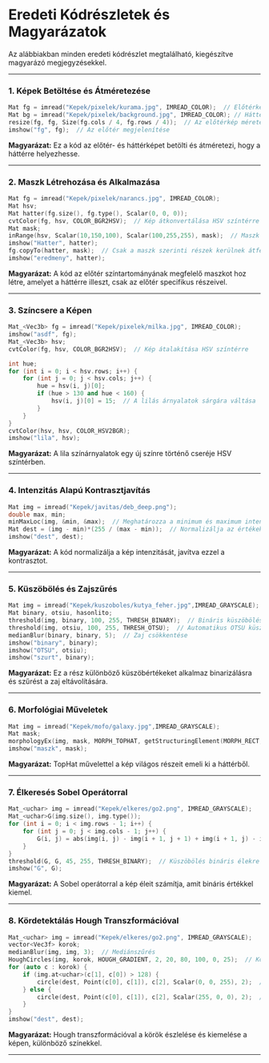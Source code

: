 

# Eredeti Kódrészletek és Magyarázatok

Az alábbiakban minden eredeti kódrészlet megtalálható, kiegészítve magyarázó megjegyzésekkel.

---

### 1. Képek Betöltése és Átméretezése

```cpp
Mat fg = imread("Kepek/pixelek/kurama.jpg", IMREAD_COLOR);  // Előtérkép betöltése
Mat bg = imread("Kepek/pixelek/background.jpg", IMREAD_COLOR); // Háttérkép betöltése
resize(fg, fg, Size(fg.cols / 4, fg.rows / 4));  // Az előtérkép méretének csökkentése
imshow("fg", fg);  // Az előtér megjelenítése
```

**Magyarázat:** Ez a kód az előtér- és háttérképet betölti és átméretezi, hogy a háttérre helyezhesse.

---

### 2. Maszk Létrehozása és Alkalmazása

```cpp
Mat fg = imread("Kepek/pixelek/narancs.jpg", IMREAD_COLOR);  
Mat hsv;
Mat hatter(fg.size(), fg.type(), Scalar(0, 0, 0));  
cvtColor(fg, hsv, COLOR_BGR2HSV);  // Kép átkonvertálása HSV színtérre
Mat mask;
inRange(hsv, Scalar(10,150,100), Scalar(100,255,255), mask);  // Maszk létrehozása színtartomány alapján
imshow("Hatter", hatter);
fg.copyTo(hatter, mask);  // Csak a maszk szerinti részek kerülnek átfedésre
imshow("eredmeny", hatter);
```

**Magyarázat:** A kód az előtér színtartományának megfelelő maszkot hoz létre, amelyet a háttérre illeszt, csak az előtér specifikus részeivel.

---

### 3. Színcsere a Képen

```cpp
Mat_<Vec3b> fg = imread("Kepek/pixelek/milka.jpg", IMREAD_COLOR);  
imshow("asdf", fg);
Mat_<Vec3b> hsv;  
cvtColor(fg, hsv, COLOR_BGR2HSV);  // Kép átalakítása HSV színtérre

int hue;
for (int i = 0; i < hsv.rows; i++) {
    for (int j = 0; j < hsv.cols; j++) {
        hue = hsv(i, j)[0];
        if (hue > 130 and hue < 160) {
            hsv(i, j)[0] = 15;  // A lilás árnyalatok sárgára váltása
        }
    }
}
cvtColor(hsv, hsv, COLOR_HSV2BGR);
imshow("lila", hsv);
```

**Magyarázat:** A lila színárnyalatok egy új színre történő cseréje HSV színtérben.

---

### 4. Intenzitás Alapú Kontrasztjavítás

```cpp
Mat img = imread("Kepek/javitas/deb_deep.png");  
double max, min;
minMaxLoc(img, &min, &max);  // Meghatározza a minimum és maximum intenzitást
Mat dest = (img - min)*(255 / (max - min));  // Normalizálja az értékeket
imshow("dest", dest);
```

**Magyarázat:** A kód normalizálja a kép intenzitását, javítva ezzel a kontrasztot.

---

### 5. Küszöbölés és Zajszűrés

```cpp
Mat img = imread("Kepek/kuszoboles/kutya_feher.jpg",IMREAD_GRAYSCALE);
Mat binary, otsiu, hasonlito;
threshold(img, binary, 100, 255, THRESH_BINARY);  // Bináris küszöbölés
threshold(img, otsiu, 100, 255, THRESH_OTSU);  // Automatikus OTSU küszöbölés
medianBlur(binary, binary, 5);  // Zaj csökkentése
imshow("binary", binary);
imshow("OTSU", otsiu);
imshow("szurt", binary);
```

**Magyarázat:** Ez a rész különböző küszöbértékeket alkalmaz binarizálásra és szűrést a zaj eltávolítására.

---

### 6. Morfológiai Műveletek

```cpp
Mat img = imread("Kepek/mofo/galaxy.jpg",IMREAD_GRAYSCALE);
Mat mask;
morphologyEx(img, mask, MORPH_TOPHAT, getStructuringElement(MORPH_RECT, Size(5, 5)));  // TopHat morfológia
imshow("maszk", mask);
```

**Magyarázat:** TopHat művelettel a kép világos részeit emeli ki a háttérből.

---

### 7. Élkeresés Sobel Operátorral

```cpp
Mat_<uchar> img = imread("Kepek/elkeres/go2.png", IMREAD_GRAYSCALE);
Mat_<uchar>G(img.size(), img.type());
for (int i = 0; i < img.rows - 1; i++) {
    for (int j = 0; j < img.cols - 1; j++) {
        G(i, j) = abs(img(i, j) - img(i + 1, j + 1) + img(i + 1, j) - img(i, j + 1));  // Gradiens számítása
    }
}
threshold(G, G, 45, 255, THRESH_BINARY);  // Küszöbölés bináris élekre
imshow("G", G);
```

**Magyarázat:** A Sobel operátorral a kép éleit számítja, amit bináris értékkel kiemel.

---

### 8. Kördetektálás Hough Transzformációval

```cpp
Mat_<uchar> img = imread("Kepek/elkeres/go2.png", IMREAD_GRAYSCALE);
vector<Vec3f> korok;
medianBlur(img, img, 3);  // Mediánszűrés
HoughCircles(img, korok, HOUGH_GRADIENT, 2, 20, 80, 100, 0, 25);  // Kördetektálás
for (auto c : korok) {
    if (img.at<uchar>(c[1], c[0]) > 128) {
        circle(dest, Point(c[0], c[1]), c[2], Scalar(0, 0, 255), 2);  // Világos kör piros jelöléssel
    } else {
        circle(dest, Point(c[0], c[1]), c[2], Scalar(255, 0, 0), 2);  // Sötét kör kék jelöléssel
    }
}
imshow("dest", dest);
```

**Magyarázat:** Hough transzformációval a körök észlelése és kiemelése a képen, különböző színekkel.

---

